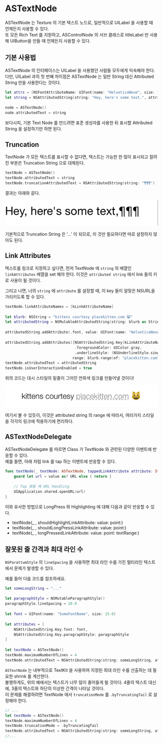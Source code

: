 # ASTextNode

ASTextNode 는 Texture 의 기본 텍스트 노드로, 일반적으로 UILabel 을 사용할 때 언제든지 사용할 수 있다.  
또 모든 Rich Text 를 지원하고, ASControlNode 의 서브 클래스로 titleLabel 만 사용해 UIButton을 만들 때 언제든지 사용할 수 있다.

## 기본 사용법

ASTextNode 의 인터페이스는 UILabel 을 사용했던 사람들 모두에게 익숙해야 한다.  
다만, UILabel 과의 첫 번째 차이점은 ASTextNode 는 일반 String 대신 Attributed String 만을 사용한다는 것이다.

```swift
let attrs = [NSFontAttributeName: UIFont(name: "HelveticaNeue", size: 12.0)]
let string = NSAttributedString(string: "Hey, here's some text.", attributes: attrs)

node = ASTextNode()
node.attributedText = string
```

보다시피, 기본 Text Node 를 만드려면 표준 생성자를 사용한 뒤 표시할 Attributed String 을 설정하기만 하면 된다.

## Truncation

TextNode 가 모든 텍스트를 표시할 수 없다면, 텍스트는 가능한 한 많이 표시되고 잘려진 부분은 Truncation String 으로 대체된다.

```swift
textNode = ASTextNode()
textNode.attributedText = string
textNode.truncationAttributedText = NSAttributedString(string: "¶¶¶")
```

결과는 아래와 같다.

![Truncation Example](../.gitbook/assets/image.png)

기본적으로 Truncation String 은 '...' 이 되므로, 이 것만 필요하다면 따로 설정하지 않아도 된다.

## Link Attributes

텍스트를 링크로 지정하고 싶다면, 먼저 TextNode 에 `string` 의 배열인 `linkAttributes` 배열을 set 해야 한다. 이것은 `attributed string` 에서 link 들의 키로 사용이 될 것이다.

그리고 나면, 너의 `string` 에 `attribute` 를 설정할 때, 이 key 들이 알맞은 NSURL을 가리키도록 할 수 있다.

```swift
textNode.linkAttributeNames = [kLinkAttributeName]

let blurb: NSString = "kittens courtesy placekitten.com 😸"
let attributedString = NSMutableAttributedString(string: blurb as String)

attributedString.addAttribute(.font, value: UIFont(name: "HelveticaNeue-Light", size: 16.0)!, range: NSRange(location: 0, length: blurb.length))

attributedString.addAttributes([NSAttributedString.Key(kLinkAttributeName): NSURL(string: "http://placekitten.com/")!,
                                .foregroundColor: UIColor.gray,
                                .underlineStyle: (NSUnderlineStyle.single.rawValue | NSUnderlineStyle.patternDashDot.rawValue)],
                               range: blurb.range(of: "placekitten.com"))
textNode.attributedText = attributedString
textNode.isUserInteractionEnabled = true
```

위의 코드는 대시 스타일의 밑줄이 그어진 연회색 링크를 만들어낼 것이다!

![Link Attributes Example](../.gitbook/assets/kittenlink.png)

여기서 볼 수 있듯이, 이것은 attributed string 의 range 에 따라서, 여러가지 스타일을 각각의 링크에 적용하기에 편리하다.

## ASTextNodeDelegate

ASTextNodeDelegate 를 따르면 Class 가 TextNode 와 관련된 다양한 이벤트에 반응할 수 있다.  
예를 들면, 아래 처럼 link 를 tap 하는 이벤트에 반응할 수 있다.

```swift
func textNode(_ textNode: ASTextNode, tappedLinkAttribute attribute: String, value: Any, at point: CGPoint, textRange: NSRange) {
    guard let url = value as? URL else { return }

    // Tap 됐을 때 URL Handling
    UIApplication.shared.openURL(url)
}
```

이와 유사한 방법으로 LongPress 와 Highlighting 에 대해 다음과 같이 반응할 수 있다.

* textNode\(\_ , shouldHighlightLinkAttribute: value: point:\)
* textNode\(\_ , shouldLongPressLinkAttribute: value: point:\)
* textNode\(\_ , longPressedLinkAttribute: value: point: textRange:\)

## 잘못된 줄 간격과 최대 라인 수

`NSParattumStyle` 의 `lineSpacing` 을 사용하면 최대 라인 수를 가진 멀티라인 텍스트에서 문제가 발생할 수 있다.

예를 들어 다음 코드를 참조하세요.

```swift
let someLongString = "..."

let paragraphStyle = NSMutableParagraphStyle()
paragraphStyle.lineSpacing = 10.0

let font = UIFont(name: "SomeFontName", size: 15.0)

let attributes = [
    NSAttributedString.Key.font: font,
    NSAttributedString.Key.paragraphStyle: paragraphStyle
]

let textNode = ASTextNode()
textNode.maximumNumberOfLines = 4
textNode.attributedText = NSAttributedString(string: someLongString, attributes: attributes)
```

`ASTextNode` 는 내부적으로 TextKit 을 사용하여 지정된 최대 라인 수를 산출하는 데 필요한 shrink 를 계산한다.  
불행하게도, 위의 예에서는 텍스트가 너무 많이 줄어들게 될 것이다. 4줄의 텍스트 대신에, 3줄의 텍스트와 하단의 이상한 간격이 나타날 것이다.  
이 문제를 해결하려면 TextNode 에서 `truncationMode` 를 `.byTruncatingTail` 로 설정해야 한다.

```swift
// ...
let textNode = ASTextNode()
textNode.maximumNumberOfLines = 4
textNode.truncationMode = .byTruncatingTail
textNode.attributedText = NSAttributedString(string: someLongString, attributes: attributes)
//...
```

